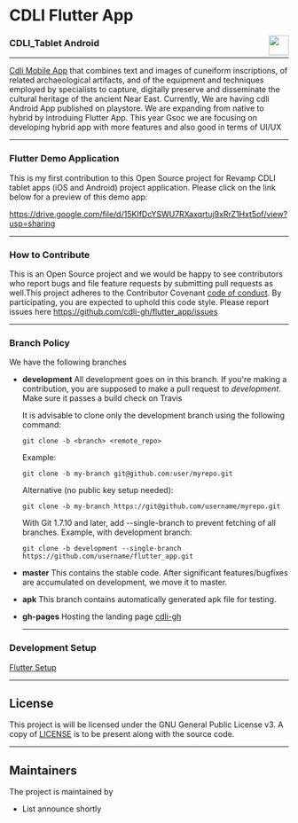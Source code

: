 # CDLI Flutter App

<a href='https://play.google.com/store/apps/details?id=com.cdlisolutions.cdli.cdlitablet' target='_blank' align="right"><img align="right" height='36' src='https://s20.postimg.org/muzx3w4jh/google_play_badge.png' /></a>
### CDLI_Tablet Android

---

[Cdli Mobile App](https://cdli.ucla.edu/?q=cdli-tablet) that combines text and images of cuneiform inscriptions, of related archaeological artifacts, and of the equipment and techniques employed by specialists to capture, digitally preserve and disseminate the cultural heritage of the ancient Near East.
Currently, We are having cdli Android App published on playstore. We are expanding from native to hybrid by introduing Flutter App. This year Gsoc we are focusing on developing hybrid app with more features and also good in terms of UI/UX

---

### Flutter Demo Application
This is my first contribution to this Open Source project for Revamp CDLI tablet apps (iOS and Android) project application. Please click on the link below for a preview of this demo app:

https://drive.google.com/file/d/15KIfDcYSWU7RXaxqrtuj9xRrZ1Hxt5of/view?usp=sharing

---

### How to Contribute
This is an Open Source project and we would be happy to see contributors who report bugs and file feature requests by submitting pull requests as well.This project adheres to the Contributor Covenant [code of conduct](). By participating, you are expected to uphold this code style. Please report issues here https://github.com/cdli-gh/flutter_app/issues

---

### Branch Policy
We have the following branches
 * **development**
	 All development goes on in this branch. If you're making a contribution,
	 you are supposed to make a pull request to _development_.
	 Make sure it passes a build check on Travis

	 It is advisable to clone only the development branch using the following command:

	`git clone -b <branch> <remote_repo>`

	Example:

	`git clone -b my-branch git@github.com:user/myrepo.git`

	Alternative (no public key setup needed):

	`git clone -b my-branch https://git@github.com/username/myrepo.git`

	With Git 1.7.10 and later, add --single-branch to prevent fetching of all branches. Example, with development branch:

	`git clone -b development --single-branch https://github.com/username/flutter_app.git`

 * **master**
   This contains the stable code. After significant features/bugfixes are accumulated on development, we move it to master.

 * **apk**
   This branch contains automatically generated apk file for testing.

 * **gh-pages**
   Hosting the landing page [cdli-gh](http://cdli-gh.github.io)  
   
   ---
   
### Development Setup
[Flutter Setup](https://flutter.io/get-started/install/)

--- 

## License

This project is will be licensed under the GNU General Public License v3. A copy of [LICENSE]() is to be present along with the source code.

---

## Maintainers
The project is maintained by
 - List announce shortly
